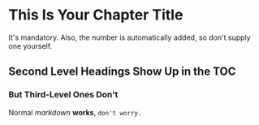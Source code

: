 # This Is Your Chapter Title

It's mandatory. Also, the number is automatically added, so don't supply one
yourself.

## Second Level Headings Show Up in the TOC

### But Third-Level Ones Don't

Normal *markdown* **works**, `don't worry.`
